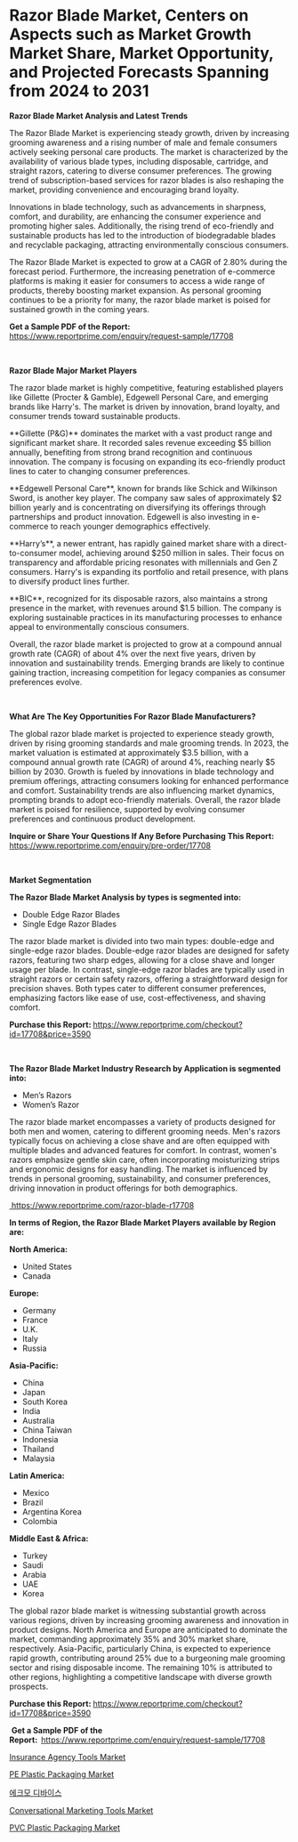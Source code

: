 <p><h1>Razor Blade Market, Centers on Aspects such as Market Growth Market Share, Market Opportunity, and Projected Forecasts Spanning from 2024 to 2031</h1></p><p><strong>Razor Blade Market Analysis and Latest Trends</strong></p>
<p><p>The Razor Blade Market is experiencing steady growth, driven by increasing grooming awareness and a rising number of male and female consumers actively seeking personal care products. The market is characterized by the availability of various blade types, including disposable, cartridge, and straight razors, catering to diverse consumer preferences. The growing trend of subscription-based services for razor blades is also reshaping the market, providing convenience and encouraging brand loyalty.</p><p>Innovations in blade technology, such as advancements in sharpness, comfort, and durability, are enhancing the consumer experience and promoting higher sales. Additionally, the rising trend of eco-friendly and sustainable products has led to the introduction of biodegradable blades and recyclable packaging, attracting environmentally conscious consumers.</p><p>The Razor Blade Market is expected to grow at a CAGR of 2.80% during the forecast period. Furthermore, the increasing penetration of e-commerce platforms is making it easier for consumers to access a wide range of products, thereby boosting market expansion. As personal grooming continues to be a priority for many, the razor blade market is poised for sustained growth in the coming years.</p></p>
<p><strong>Get a Sample PDF of the Report:&nbsp;</strong> <a href="https://www.reportprime.com/enquiry/request-sample/17708?utm_campaign=1102&utm_medium=2&utm_source=Github&utm_content=ia&utm_term=20112024&utm_id=razor-blade">https://www.reportprime.com/enquiry/request-sample/17708</a></p>
<p>&nbsp;</p>
<p><strong>Razor Blade Major Market Players</strong></p>
<p><p>The razor blade market is highly competitive, featuring established players like Gillette (Procter & Gamble), Edgewell Personal Care, and emerging brands like Harry's. The market is driven by innovation, brand loyalty, and consumer trends toward sustainable products.</p><p>**Gillette (P&G)** dominates the market with a vast product range and significant market share. It recorded sales revenue exceeding $5 billion annually, benefiting from strong brand recognition and continuous innovation. The company is focusing on expanding its eco-friendly product lines to cater to changing consumer preferences.</p><p>**Edgewell Personal Care**, known for brands like Schick and Wilkinson Sword, is another key player. The company saw sales of approximately $2 billion yearly and is concentrating on diversifying its offerings through partnerships and product innovation. Edgewell is also investing in e-commerce to reach younger demographics effectively.</p><p>**Harry’s**, a newer entrant, has rapidly gained market share with a direct-to-consumer model, achieving around $250 million in sales. Their focus on transparency and affordable pricing resonates with millennials and Gen Z consumers. Harry's is expanding its portfolio and retail presence, with plans to diversify product lines further.</p><p>**BIC**, recognized for its disposable razors, also maintains a strong presence in the market, with revenues around $1.5 billion. The company is exploring sustainable practices in its manufacturing processes to enhance appeal to environmentally conscious consumers.</p><p>Overall, the razor blade market is projected to grow at a compound annual growth rate (CAGR) of about 4% over the next five years, driven by innovation and sustainability trends. Emerging brands are likely to continue gaining traction, increasing competition for legacy companies as consumer preferences evolve.</p></p>
<p>&nbsp;</p>
<p><strong>What Are The Key Opportunities For Razor Blade Manufacturers?</strong></p>
<p><p>The global razor blade market is projected to experience steady growth, driven by rising grooming standards and male grooming trends. In 2023, the market valuation is estimated at approximately $3.5 billion, with a compound annual growth rate (CAGR) of around 4%, reaching nearly $5 billion by 2030. Growth is fueled by innovations in blade technology and premium offerings, attracting consumers looking for enhanced performance and comfort. Sustainability trends are also influencing market dynamics, prompting brands to adopt eco-friendly materials. Overall, the razor blade market is poised for resilience, supported by evolving consumer preferences and continuous product development.</p></p>
<p><strong>Inquire or Share Your Questions If Any Before Purchasing This Report:</strong> <a href="https://www.reportprime.com/enquiry/pre-order/17708?utm_campaign=1102&utm_medium=2&utm_source=Github&utm_content=ia&utm_term=20112024&utm_id=razor-blade">https://www.reportprime.com/enquiry/pre-order/17708</a></p>
<p>&nbsp;</p>
<p><strong>Market Segmentation</strong></p>
<p><strong>The Razor Blade Market Analysis by types is segmented into:</strong></p>
<p><ul><li>Double Edge Razor Blades</li><li>Single Edge Razor Blades</li></ul></p>
<p><p>The razor blade market is divided into two main types: double-edge and single-edge razor blades. Double-edge razor blades are designed for safety razors, featuring two sharp edges, allowing for a close shave and longer usage per blade. In contrast, single-edge razor blades are typically used in straight razors or certain safety razors, offering a straightforward design for precision shaves. Both types cater to different consumer preferences, emphasizing factors like ease of use, cost-effectiveness, and shaving comfort.</p></p>
<p><strong>Purchase this Report:&nbsp;</strong><a href="https://www.reportprime.com/checkout?id=17708&price=3590&utm_campaign=1102&utm_medium=2&utm_source=Github&utm_content=ia&utm_term=20112024&utm_id=razor-blade">https://www.reportprime.com/checkout?id=17708&price=3590</a></p>
<p>&nbsp;</p>
<p><strong>The Razor Blade Market Industry Research by Application is segmented into:</strong></p>
<p><ul><li>Men’s Razors</li><li>Women’s Razor</li></ul></p>
<p><p>The razor blade market encompasses a variety of products designed for both men and women, catering to different grooming needs. Men's razors typically focus on achieving a close shave and are often equipped with multiple blades and advanced features for comfort. In contrast, women's razors emphasize gentle skin care, often incorporating moisturizing strips and ergonomic designs for easy handling. The market is influenced by trends in personal grooming, sustainability, and consumer preferences, driving innovation in product offerings for both demographics.</p></p>
<p><a href="https://www.reportprime.com/razor-blade-r17708?utm_campaign=1102&utm_medium=2&utm_source=Github&utm_content=ia&utm_term=20112024&utm_id=razor-blade">&nbsp;https://www.reportprime.com/razor-blade-r17708</a></p>
<p><strong>In terms of Region, the Razor Blade Market Players available by Region are:</strong></p>
<p>
    <p> <strong> North America: </strong>
        <ul>
            <li>United States</li>
            <li>Canada</li>
        </ul>
        </p> 
    <p> <strong> Europe: </strong>
        <ul>
            <li>Germany</li>
            <li>France</li>
            <li>U.K.</li>
            <li>Italy</li>
            <li>Russia</li>
        </ul>
        </p> 
    <p> <strong> Asia-Pacific: </strong>
        <ul>
            <li>China</li>
            <li>Japan</li>
            <li>South Korea</li>
            <li>India</li>
            <li>Australia</li>
            <li>China Taiwan</li>
            <li>Indonesia</li>
            <li>Thailand</li>
            <li>Malaysia</li>
        </ul>
        </p> 
    <p> <strong> Latin America: </strong>
        <ul>
            <li>Mexico</li>
            <li>Brazil</li>
            <li>Argentina Korea</li>
            <li>Colombia</li>
        </ul>
        </p> 
    <p> <strong> Middle East & Africa: </strong>
        <ul>
            <li>Turkey</li>
            <li>Saudi</li>
            <li>Arabia</li>
            <li>UAE</li>
            <li>Korea</li>
        </ul>
    </p>
    </p>
<p><p>The global razor blade market is witnessing substantial growth across various regions, driven by increasing grooming awareness and innovation in product designs. North America and Europe are anticipated to dominate the market, commanding approximately 35% and 30% market share, respectively. Asia-Pacific, particularly China, is expected to experience rapid growth, contributing around 25% due to a burgeoning male grooming sector and rising disposable income. The remaining 10% is attributed to other regions, highlighting a competitive landscape with diverse growth prospects.</p></p>
<p><strong>Purchase this Report: </strong><a href="https://www.reportprime.com/checkout?id=17708&price=3590&utm_campaign=1102&utm_medium=2&utm_source=Github&utm_content=ia&utm_term=20112024&utm_id=razor-blade">https://www.reportprime.com/checkout?id=17708&price=3590</a></p>
<p>&nbsp;<strong>Get a Sample PDF of the Report:&nbsp;&nbsp;</strong><a href="https://www.reportprime.com/enquiry/request-sample/17708?utm_campaign=1102&utm_medium=2&utm_source=Github&utm_content=ia&utm_term=20112024&utm_id=razor-blade">https://www.reportprime.com/enquiry/request-sample/17708</a></p>
<p><strong></strong></p>
<p><p><a href="https://issuu.com/reportprime-2/docs/insurance-agency-tools-market-size-_9997b62329ae58?utm_campaign=1102&utm_medium=2&utm_source=Github&utm_content=ia&utm_term=20112024&utm_id=razor-blade">Insurance Agency Tools Market</a></p><p><a href="https://www.linkedin.com/pulse/market-dynamics-future-trends-global-pe-plastic-packaging-sector-h6lnc?utm_campaign=1102&utm_medium=2&utm_source=Github&utm_content=ia&utm_term=20112024&utm_id=razor-blade">PE Plastic Packaging Market</a></p><p><a href="https://github.com/laholand/Market-Research-Report-List-6/blob/main/257522124774.md?utm_campaign=1102&utm_medium=2&utm_source=Github&utm_content=ia&utm_term=20112024&utm_id=razor-blade">에크모 디바이스</a></p><p><a href="https://issuu.com/reportprime-2/docs/conversational-marketing-tools-mark_2a2e420d932d30?utm_campaign=1102&utm_medium=2&utm_source=Github&utm_content=ia&utm_term=20112024&utm_id=razor-blade">Conversational Marketing Tools Market</a></p><p><a href="https://www.linkedin.com/pulse/pvc-plastic-packaging-market-regional-outlook-competition-2024-2031-rpjsc?utm_campaign=1102&utm_medium=2&utm_source=Github&utm_content=ia&utm_term=20112024&utm_id=razor-blade">PVC Plastic Packaging Market</a></p></p>